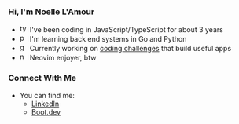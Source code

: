 ### Hi, I'm Noelle L'Amour

- <img src="https://cdn.simpleicons.org/typescript" height="16" alt="typescript logo" /> I've been coding in JavaScript/TypeScript for about 3 years
- <img src="https://cdn.simpleicons.org/python" height="16" alt="python logo" /> I'm learning back end systems in Go and Python
- <img src="https://cdn.simpleicons.org/go" height="16" alt="go logo" /> Currently working on [coding challenges](https://codingchallenges.fyi/challenges/intro) that build useful apps
- <img src="https://cdn.simpleicons.org/neovim" height="16" alt="neovim logo" /> Neovim enjoyer, btw

### Connect With Me

- You can find me:
  - [LinkedIn](https://www.linkedin.com/in/nlamour/)
  - [Boot.dev](https://www.boot.dev/u/ellielle)
